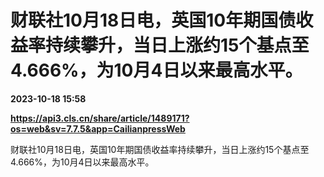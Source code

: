 # 财联社10月18日电，英国10年期国债收益率持续攀升，当日上涨约15个基点至4.666%，为10月4日以来最高水平。

**2023-10-18 15:58**

**https://api3.cls.cn/share/article/1489171?os=web&sv=7.7.5&app=CailianpressWeb**

财联社10月18日电，英国10年期国债收益率持续攀升，当日上涨约15个基点至4.666%，为10月4日以来最高水平。
